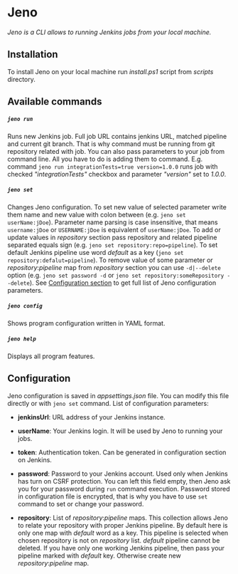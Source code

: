 # Jeno
*Jeno is a CLI allows to running Jenkins jobs from your local machine.*

## Installation

To install Jeno on your local machine run _*install.ps1*_ script from _*scripts*_ directory.

## Available commands

##### `jeno run`
Runs new Jenkins job. Full job URL contains jenkins URL, matched pipeline and current git branch. That is why command must be running from git repository related with job. You can also pass parameters to your job from command line. All you have to do is adding them to command. E.g. command `jeno run integrationTests=true version=1.0.0` runs job with checked _"integrationTests"_ checkbox and parameter _"version"_ set to _1.0.0_.

##### `jeno set`
Changes Jeno configuration. To set new value of selected parameter write them name and new value with colon between (e.g. `jeno set userName:jDoe`). Parameter name parsing is case insensitive, that means `username:jDoe` or `USERNAME:jDoe` is equivalent of `userName:jDoe`. To add or update values in _*repository*_ section pass repository and related pipeline separated equals sign (e.g. `jeno set repository:repo=pipeline`). To set default Jenkins pipeline use word _*default*_ as a key (`jeno set repository:defalut=pipeline`). To remove value of some parameter or _*repository*_:_*pipeline*_ map from _*repository*_ section you can use `-d|--delete` option (e.g. `jeno set password -d` or `jeno set repository:someRepository --delete`). See [Configuration section](#Configuration) to get full list of Jeno configuration parameters.


##### `jeno config`
Shows program configuration written in YAML format.

##### `jeno help`
Displays all program features.

## Configuration

Jeno configuration is saved in _appsettings.json_ file. You can modify this file directly or with `jeno set` command. List of configuration parameters:
* **jenkinsUrl**: URL address of your Jenkins instance.

* **userName**: Your Jenkins login. It will be used by Jeno to running your jobs.

* **token**: Authentication token. Can be generated in configuration section on Jenkins.

* **password**: Password to your Jenkins account. Used only when Jenkins has turn on CSRF protection. You can left this field empty, then Jeno ask you for your password during `run` command execution. Password stored in configuration file is encrypted, that is why you have to use `set` command to set or change your password.

* **repository**: List of _*repository*_:_*pipeline*_ maps. This collection allows Jeno to relate your repository with proper Jenkins pipeline. By default here is only one map with _*default*_ word as a key. This pipeline is selected when chosen repository is not on _*repository*_ list. _*default*_ pipeline cannot be deleted. If you have only one working Jenkins pipeline, then pass your pipeline marked with _*default*_ key. Otherwise create new _*repository*_:_*pipeline*_ map.